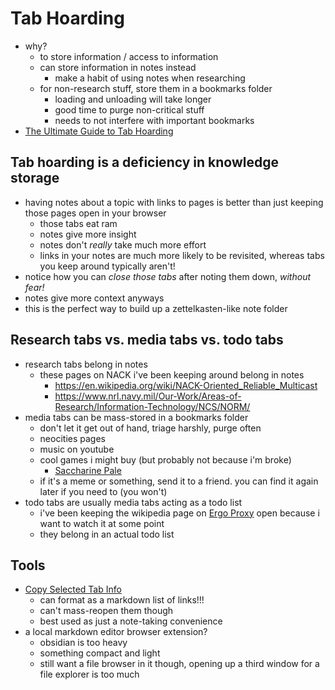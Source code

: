 # Tab Hoarding
- why?
    - to store information / access to information
    - can store information in notes instead
        - make a habit of using notes when researching
    - for non-research stuff, store them in a bookmarks folder
        - loading and unloading will take longer
        - good time to purge non-critical stuff
        - needs to not interfere with important bookmarks
- [The Ultimate Guide to Tab Hoarding](https://uxplanet.org/the-ultimate-guide-to-tab-hoarding-55d3a44ea8e6)

## Tab hoarding is a deficiency in knowledge storage
- having notes about a topic with links to pages is better than just keeping those pages open in your browser
    - those tabs eat ram
    - notes give more insight
    - notes don't *really* take much more effort
    - links in your notes are much more likely to be revisited, whereas tabs you keep around typically aren't!
- notice how you can *close those tabs* after noting them down, *without fear!*
- notes give more context anyways
- this is the perfect way to build up a zettelkasten-like note folder

## Research tabs vs. media tabs vs. todo tabs
- research tabs belong in notes
    - these pages on NACK i've been keeping around belong in notes
        - https://en.wikipedia.org/wiki/NACK-Oriented_Reliable_Multicast
        - https://www.nrl.navy.mil/Our-Work/Areas-of-Research/Information-Technology/NCS/NORM/
- media tabs can be mass-stored in a bookmarks folder
    - don't let it get out of hand, triage harshly, purge often
    - neocities pages
    - music on youtube
    - cool games i might buy (but probably not because i'm broke)
        - [Saccharine Pale](https://store.steampowered.com/app/2314090/Saccharine_Pale/)
    - if it's a meme or something, send it to a friend. you can find it again later if you need to (you won't)
- todo tabs are usually media tabs acting as a todo list
    - i've been keeping the wikipedia page on [Ergo Proxy](https://en.wikipedia.org/wiki/Ergo_Proxy) open because i want to watch it at some point
    - they belong in an actual todo list

## Tools
- [Copy Selected Tab Info](https://addons.mozilla.org/en-US/firefox/addon/copy-selected-tab-info/)
    - can format as a markdown list of links!!!
    - can't mass-reopen them though
    - best used as just a note-taking convenience
- a local markdown editor browser extension?
    - obsidian is too heavy
    - something compact and light
    - still want a file browser in it though, opening up a third window for a file explorer is too much